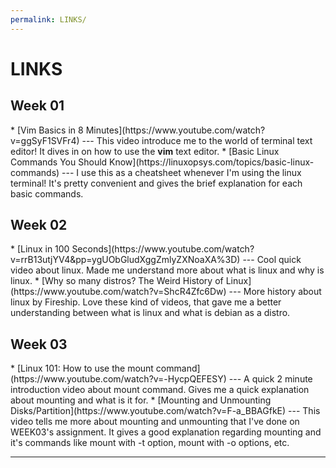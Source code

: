 ```yaml
---
permalink: LINKS/
---
```


# LINKS

<h2>Week 01</h2>
* [Vim Basics in 8 Minutes](https://www.youtube.com/watch?v=ggSyF1SVFr4) ---
This video introduce me to the world of terminal text editor!
It dives in on how to use the <b>vim</b> text editor.
* [Basic Linux Commands You Should Know](https://linuxopsys.com/topics/basic-linux-commands) ---
I use this as a cheatsheet whenever I'm using the linux terminal!
It's pretty convenient and gives the brief explanation for each basic commands.

<h2>Week 02</h2>
* [Linux in 100 Seconds](https://www.youtube.com/watch?v=rrB13utjYV4&pp=ygUObGludXggZmlyZXNoaXA%3D) ---
Cool quick video about linux.
Made me understand more about what is linux and why is linux.
* [Why so many distros? The Weird History of Linux](https://www.youtube.com/watch?v=ShcR4Zfc6Dw) ---
More history about linux by Fireship.
Love these kind of videos, that gave me a better understanding between what is linux and what is debian as a distro.

<h2>Week 03</h2>
* [Linux 101: How to use the mount command](https://www.youtube.com/watch?v=-HycpQEFESY) ---
A quick 2 minute introduction video about mount command. Gives me a quick explanation about mounting and what is it for.
* [Mounting and Unmounting Disks/Partition](https://www.youtube.com/watch?v=F-a_BBAGfkE) ---
This video tells me more about mounting and unmounting that I've done on WEEK03's assignment. It gives a good explanation regarding mounting and it's commands like mount with -t option, mount with -o options, etc.
<br>
<hr>
